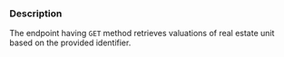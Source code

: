 ### Description

The endpoint having `GET` method retrieves valuations of real estate unit based on the provided identifier.
